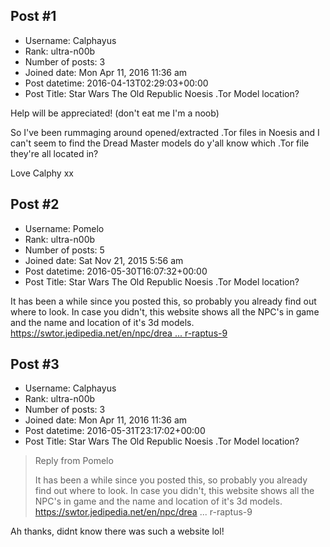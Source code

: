 ## Post #1
- Username: Calphayus
- Rank: ultra-n00b
- Number of posts: 3
- Joined date: Mon Apr 11, 2016 11:36 am
- Post datetime: 2016-04-13T02:29:03+00:00
- Post Title: Star Wars The Old Republic Noesis .Tor Model location?

Help will be appreciated! (don't eat me I'm a noob) 

So I've been rummaging around opened/extracted .Tor files in Noesis and I can't seem to find the Dread Master models do y'all know which .Tor file they're all located in?

Love Calphy
xx
## Post #2
- Username: Pomelo
- Rank: ultra-n00b
- Number of posts: 5
- Joined date: Sat Nov 21, 2015 5:56 am
- Post datetime: 2016-05-30T16:07:32+00:00
- Post Title: Star Wars The Old Republic Noesis .Tor Model location?

It has been a while since you posted this, so probably you already find out where to look. In case you didn't, this website shows all the NPC's in game and the name and location of it's 3d models.
[https://swtor.jedipedia.net/en/npc/drea ... r-raptus-9](https://swtor.jedipedia.net/en/npc/dread-master-raptus-9)
## Post #3
- Username: Calphayus
- Rank: ultra-n00b
- Number of posts: 3
- Joined date: Mon Apr 11, 2016 11:36 am
- Post datetime: 2016-05-31T23:17:02+00:00
- Post Title: Star Wars The Old Republic Noesis .Tor Model location?

> Reply from Pomelo
>
> It has been a while since you posted this, so probably you already find out where to look. In case you didn't, this website shows all the NPC's in game and the name and location of it's 3d models.
https://swtor.jedipedia.net/en/npc/drea ... r-raptus-9

Ah thanks, didnt know there was such a website lol!

